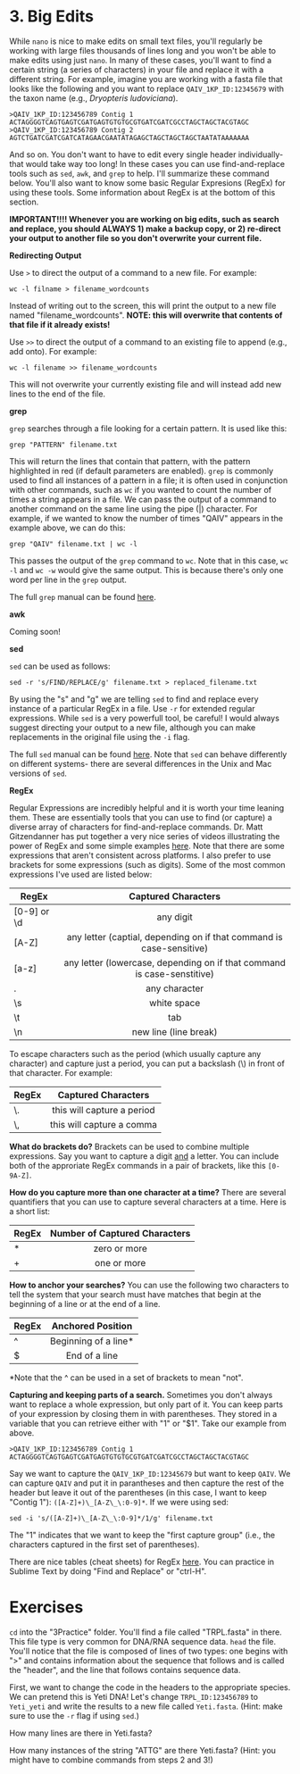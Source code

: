 # 3. Big Edits 

While `nano` is nice to make edits on small text files, you'll regularly be working with large files thousands of lines long and you won't be able to make edits using just `nano`. In many of these cases, you'll want to find a certain string (a series of characters) in your file and replace it with a different string. For example, imagine you are working with a fasta file that looks like the following and you want to replace `QAIV_1KP_ID:12345679` with the taxon name (e.g., <i> Dryopteris ludoviciana</i>).  
```
>QAIV_1KP_ID:123456789 Contig 1
ACTAGGGGTCAGTGAGTCGATGAGTGTGTGCGTGATCGATCGCCTAGCTAGCTACGTAGC
>QAIV_1KP_ID:123456789 Contig 2
AGTCTGATCGATCGATCATAGAACGAATATAGAGCTAGCTAGCTAGCTAATATAAAAAAA
```
And so on. You don't want to have to edit every single header individually- that would take way too long! In these cases you can use find-and-replace tools such as `sed`, `awk`, and `grep` to help. I'll summarize these command below. You'll also want to know some basic Regular Expresions (RegEx) for using these tools. Some information about RegEx is at the bottom of this section. 

<b> IMPORTANT!!!! Whenever you are working on big edits, such as search and replace, you should ALWAYS 1) make a backup copy, or 2) re-direct your output to another file so you don't overwrite your current file. </b> 
  
<b>Redirecting Output</b> 

Use `>` to direct the output of a command to a new file. For example: 
```
wc -l filname > filename_wordcounts
```
Instead of writing out to the screen, this will print the output to a new file named "filename_wordcounts". <b>NOTE: this will overwrite that contents of that file if it already exists! </b> 

Use `>>` to direct the output of a command to an existing file to append (e.g., add onto). For example:
```
wc -l filename >> filename_wordcounts 
```
This will not overwrite your currently existing file and will instead add new lines to the end of the file. 

<b>grep</b> 

`grep` searches through a file looking for a certain pattern. It is used like this: 
```
grep "PATTERN" filename.txt 
```

This will return the lines that contain that pattern, with the pattern highlighted in red (if default parameters are enabled). `grep` is commonly used to find all instances of a pattern in a file; it is often used in conjunction with other commands, such as `wc` if you wanted to count the number of times a string appears in a file. We can pass the output of a command to another command on the same line using the pipe (|) character. For example, if we wanted to know the number of times "QAIV" appears in the example above, we can do this: 
```
grep "QAIV" filename.txt | wc -l 
```
This passes the output of the `grep` command to `wc`. Note that in this case, `wc -l` and `wc -w` would give the same output. This is because there's only one word per line in the `grep` output. 

The full `grep` manual can be found [here](https://man7.org/linux/man-pages/man1/grep.1.html). 

<b>awk</b>

Coming soon! 

<b>sed</b> 

`sed` can be used as follows:
```
sed -r 's/FIND/REPLACE/g' filename.txt > replaced_filename.txt 
```

By using the "s" and "g" we are telling `sed` to find and replace every instance of a particular RegEx in a file. Use `-r` for extended regular expressions. While `sed` is a very powerfull tool, be careful! I would always suggest directing your output to a new file, although you can make replacements in the original file using the `-i` flag. 

The full `sed` manual can be found [here](https://www.gnu.org/software/sed/manual/sed.html). Note that `sed` can behave differently on different systems- there are several differences in the Unix and Mac versions of `sed`. 

<b>RegEx</b>

Regular Expressions are incredibly helpful and it is worth your time leaning them. These are essentially tools that you can use to find (or capture) a diverse array of characters for find-and-replace commands. Dr. Matt Gitzendanner has put together a very nice series of videos illustrating the power of RegEx and some simple examples [here](https://comptoolsres.github.io/TLCL_3.html). Note that there are some expressions that aren't consistent across platforms. I also prefer to use brackets for some expressions (such as digits). Some of the most common expressions I've used are listed below: 

| RegEx         | Captured Characters       |
| ------------- |:-------------------------:|
| [0-9] or \d         | any digit                 | 
| [A-Z]         | any letter (captial, depending on if that command is case-sensitive)      |
| [a-z]         | any letter (lowercase, depending on if that command is case-senstitive)   |
| .             | any character             |
| \s            | white space               |
| \t            | tab                       |
| \n            | new line (line break)     |

To escape characters such as the period (which usually capture any character) and capture just a period, you can put a backslash (\\) in front of that character. For example:

|RegEx | Captured Characters|
| ------------- |:-------------------------:|
|\\.          | this will capture a period |
|\\,          |this will capture a comma|

<b>What do brackets do?</b> Brackets can be used to combine multiple expressions. Say you want to capture a digit <u> and</u> a letter. You can include both of the approriate RegEx commands in a pair of brackets, like this `[0-9A-Z]`. 

<b>How do you capture more than one character at a time?</b> There are several quantifiers that you can use to capture several characters at a time. Here is a short list: 

| RegEx         | Number of Captured Characters       |
| ------------- |:-------------------------:|
|*              |zero or more |
|+              |one or more  |

<b>How to anchor your searches?</b> You can use the following two characters to tell the system that your search must have matches that begin at the beginning of a line or at the end of a line. 

| RegEx         | Anchored Position       |
| ------------- |:-------------------------:|
|^              |Beginning of a line* |
|$              |End of a line  |

*Note that the ^ can be used in a set of brackets to mean "not". 

<b>Capturing and keeping parts of a search.</b> Sometimes you don't always want to replace a whole expression, but only part of it. You can keep parts of your expression by closing them in with parentheses. They stored in a variable that you can retrieve either with "1" or "$1". Take our example from above. 

```
>QAIV_1KP_ID:123456789 Contig 1
ACTAGGGGTCAGTGAGTCGATGAGTGTGTGCGTGATCGATCGCCTAGCTAGCTACGTAGC
```

Say we want to capture the `QAIV_1KP_ID:12345679` but want to keep `QAIV`. We can capture `QAIV` and put it in parantheses and then capture the rest of the header but leave it out of the parentheses (in this case, I want to keep "Contig 1"): `([A-Z]+)\_[A-Z\_\:0-9]*`. If we were using sed:
```
sed -i 's/([A-Z]+)\_[A-Z\_\:0-9]*/1/g' filename.txt
```

The "1" indicates that we want to keep the "first capture group" (i.e., the characters captured in the first set of parentheses). 

There are nice tables (cheat sheets) for RegEx [here](https://www.rexegg.com/regex-quickstart.html). You can practice in Sublime Text by doing "Find and Replace" or "ctrl-H". 

# Exercises

`cd` into the "3Practice" folder. You'll find a file called "TRPL.fasta" in there. This file type is very common for DNA/RNA sequence data. `head` the file. You'll notice that the file is composed of lines of two types: one begins with ">" and contains information about the sequence that follows and is called the "header", and the line that follows contains sequence data. 

First, we want to change the code in the headers to the appropriate species. We can pretend this is Yeti DNA! Let's change `TRPL_ID:123456789` to `Yeti_yeti` and write the results to a new file called `Yeti.fasta`. (Hint: make sure to use the `-r` flag if using `sed`.)  

How many lines are there in Yeti.fasta? 

How many instances of the string "ATTG" are there Yeti.fasta? (Hint: you might have to combine commands from steps 2 and 3!)
